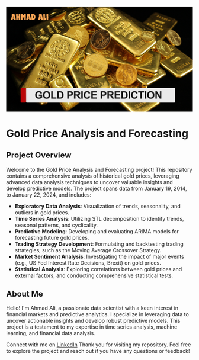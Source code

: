 ![Alt Text](https://github.com/Ahmad-Ali-Rafique/Gold-Price-Analysis-and-Forecasting/blob/main/GOLD%20PRICE.png)

# Gold Price Analysis and Forecasting

## Project Overview

Welcome to the Gold Price Analysis and Forecasting project! This repository contains a comprehensive analysis of historical gold prices, leveraging advanced data analysis techniques to uncover valuable insights and develop predictive models. The project spans data from January 19, 2014, to January 22, 2024, and includes:

- **Exploratory Data Analysis**: Visualization of trends, seasonality, and outliers in gold prices.
- **Time Series Analysis**: Utilizing STL decomposition to identify trends, seasonal patterns, and cyclicality.
- **Predictive Modeling**: Developing and evaluating ARIMA models for forecasting future gold prices.
- **Trading Strategy Development**: Formulating and backtesting trading strategies, such as the Moving Average Crossover Strategy.
- **Market Sentiment Analysis**: Investigating the impact of major events (e.g., US Fed Interest Rate Decisions, Brexit) on gold prices.
- **Statistical Analysis**: Exploring correlations between gold prices and external factors, and conducting comprehensive statistical tests.

## About Me

Hello! I'm Ahmad Ali, a passionate data scientist with a keen interest in financial markets and predictive analytics. I specialize in leveraging data to uncover actionable insights and develop robust predictive models. This project is a testament to my expertise in time series analysis, machine learning, and financial data analysis.

Connect with me on [LinkedIn](https://www.linkedin.com/in/ahmad-ali-rafique/)
Thank you for visiting my repository. Feel free to explore the project and reach out if you have any questions or feedback!
